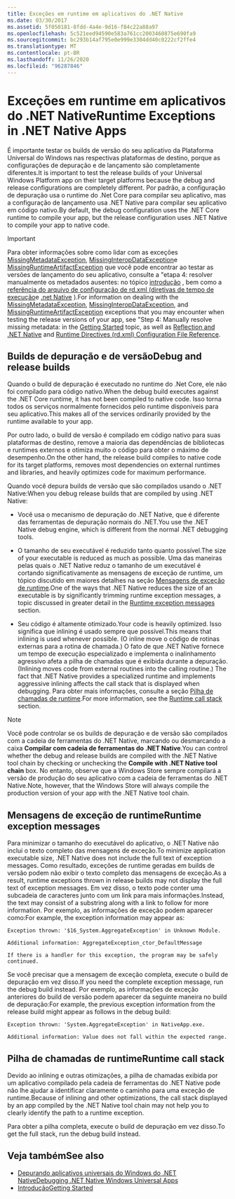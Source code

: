 ```yaml
---
title: Exceções em runtime em aplicativos do .NET Native
ms.date: 03/30/2017
ms.assetid: 5f050181-8fdd-4a4e-9d16-f84c22a88a97
ms.openlocfilehash: 5c521eed94590e583a761cc2003460875e690fa9
ms.sourcegitcommit: bc293b14af795e0e999e3304dd40c0222cf2ffe4
ms.translationtype: MT
ms.contentlocale: pt-BR
ms.lasthandoff: 11/26/2020
ms.locfileid: "96287846"
---
```

# <a name="runtime-exceptions-in-net-native-apps"></a><span data-ttu-id="e397e-102">Exceções em runtime em aplicativos do .NET Native</span><span class="sxs-lookup"><span data-stu-id="e397e-102">Runtime Exceptions in .NET Native Apps</span></span>

<span data-ttu-id="e397e-103">É importante testar os builds de versão do seu aplicativo da Plataforma Universal do Windows nas respectivas plataformas de destino, porque as configurações de depuração e de lançamento são completamente diferentes.</span><span class="sxs-lookup"><span data-stu-id="e397e-103">It is important to test the release builds of your Universal Windows Platform app on their target platforms because the debug and release configurations are completely different.</span></span> <span data-ttu-id="e397e-104">Por padrão, a configuração de depuração usa o runtime do .Net Core para compilar seu aplicativo, mas a configuração de lançamento usa .NET Native para compilar seu aplicativo em código nativo.</span><span class="sxs-lookup"><span data-stu-id="e397e-104">By default, the debug configuration uses the .NET Core runtime to compile your app, but the release configuration uses .NET Native to compile your app to native code.</span></span>  
  
> [!IMPORTANT]
> <span data-ttu-id="e397e-105">Para obter informações sobre como lidar com as exceções [MissingMetadataException](missingmetadataexception-class-net-native.md), [MissingInteropDataException](missinginteropdataexception-class-net-native.md)e [MissingRuntimeArtifactException](missingruntimeartifactexception-class-net-native.md) que você pode encontrar ao testar as versões de lançamento do seu aplicativo, consulte a "etapa 4: resolver manualmente os metadados ausentes: no tópico [introdução](getting-started-with-net-native.md) , bem como a [referência do arquivo de configuração de rd.xml (diretivas de tempo de execução](runtime-directives-rd-xml-configuration-file-reference.md)e [.net Native](reflection-and-net-native.md) ).</span><span class="sxs-lookup"><span data-stu-id="e397e-105">For information on dealing with the [MissingMetadataException](missingmetadataexception-class-net-native.md), [MissingInteropDataException](missinginteropdataexception-class-net-native.md), and [MissingRuntimeArtifactException](missingruntimeartifactexception-class-net-native.md) exceptions that you may encounter when testing the release versions of your app, see "Step 4: Manually resolve missing metadata: in the [Getting Started](getting-started-with-net-native.md) topic, as well as [Reflection and .NET Native](reflection-and-net-native.md) and [Runtime Directives (rd.xml) Configuration File Reference](runtime-directives-rd-xml-configuration-file-reference.md).</span></span>  
  
## <a name="debug-and-release-builds"></a><span data-ttu-id="e397e-106">Builds de depuração e de versão</span><span class="sxs-lookup"><span data-stu-id="e397e-106">Debug and release builds</span></span>  

 <span data-ttu-id="e397e-107">Quando o build de depuração é executado no runtime do .Net Core, ele não foi compilado para código nativo.</span><span class="sxs-lookup"><span data-stu-id="e397e-107">When the debug build executes against the .NET Core runtime, it has not been compiled to native code.</span></span> <span data-ttu-id="e397e-108">Isso torna todos os serviços normalmente fornecidos pelo runtime disponíveis para seu aplicativo.</span><span class="sxs-lookup"><span data-stu-id="e397e-108">This makes all of the services ordinarily provided by the runtime available to your app.</span></span>  
  
 <span data-ttu-id="e397e-109">Por outro lado, o build de versão é compilado em código nativo para suas plataformas de destino, remove a maioria das dependências de bibliotecas e runtimes externos e otimiza muito o código para obter o máximo de desempenho.</span><span class="sxs-lookup"><span data-stu-id="e397e-109">On the other hand, the release build compiles to native code for its target platforms, removes most dependencies on external runtimes and libraries, and heavily optimizes code for maximum performance.</span></span>  
  
 <span data-ttu-id="e397e-110">Quando você depura builds de versão que são compilados usando o .NET Native:</span><span class="sxs-lookup"><span data-stu-id="e397e-110">When you debug release builds that are compiled by using .NET Native:</span></span>  
  
- <span data-ttu-id="e397e-111">Você usa o mecanismo de depuração do .NET Native, que é diferente das ferramentas de depuração normais do .NET.</span><span class="sxs-lookup"><span data-stu-id="e397e-111">You use the .NET Native debug engine, which is different from the normal .NET debugging tools.</span></span>  
  
- <span data-ttu-id="e397e-112">O tamanho de seu executável é reduzido tanto quanto possível.</span><span class="sxs-lookup"><span data-stu-id="e397e-112">The size of your executable is reduced as much as possible.</span></span> <span data-ttu-id="e397e-113">Uma das maneiras pelas quais o .NET Native reduz o tamanho de um executável é cortando significativamente as mensagens de exceção de runtime, um tópico discutido em maiores detalhes na seção [Mensagens de exceção de runtime](#Messages).</span><span class="sxs-lookup"><span data-stu-id="e397e-113">One of the ways that .NET Native reduces the size of an executable is by significantly trimming runtime exception messages, a topic discussed in greater detail in the [Runtime exception messages](#Messages) section.</span></span>  
  
- <span data-ttu-id="e397e-114">Seu código é altamente otimizado.</span><span class="sxs-lookup"><span data-stu-id="e397e-114">Your code is heavily optimized.</span></span> <span data-ttu-id="e397e-115">Isso significa que inlining é usado sempre que possível.</span><span class="sxs-lookup"><span data-stu-id="e397e-115">This means that inlining is used whenever possible.</span></span> <span data-ttu-id="e397e-116">(O inline move o código de rotinas externas para a rotina de chamada.)   O fato de que .NET Native fornece um tempo de execução especializado e implementa o inalinhamento agressivo afeta a pilha de chamadas que é exibida durante a depuração.</span><span class="sxs-lookup"><span data-stu-id="e397e-116">(Inlining moves code from external routines into the calling routine.)   The fact that .NET Native provides a specialized runtime and implements aggressive inlining  affects the call stack that is displayed when debugging.</span></span>  <span data-ttu-id="e397e-117">Para obter mais informações, consulte a seção [Pilha de chamadas de runtime](#CallStack).</span><span class="sxs-lookup"><span data-stu-id="e397e-117">For more information, see the [Runtime call stack](#CallStack) section.</span></span>  
  
> [!NOTE]
> <span data-ttu-id="e397e-118">Você pode controlar se os builds de depuração e de versão são compilados com a cadeia de ferramentas do .NET Native, marcando ou desmarcando a caixa **Compilar com cadeia de ferramentas do .NET Native**.</span><span class="sxs-lookup"><span data-stu-id="e397e-118">You can control whether the debug and release builds are compiled with the .NET Native tool chain by checking or unchecking the **Compile with .NET Native tool chain** box.</span></span>   <span data-ttu-id="e397e-119">No entanto, observe que a Windows Store sempre compilará a versão de produção do seu aplicativo com a cadeia de ferramentas do .NET Native.</span><span class="sxs-lookup"><span data-stu-id="e397e-119">Note, however, that the Windows Store will always compile the production version of your app with the .NET Native tool chain.</span></span>  
  
<a name="Messages"></a>

## <a name="runtime-exception-messages"></a><span data-ttu-id="e397e-120">Mensagens de exceção de runtime</span><span class="sxs-lookup"><span data-stu-id="e397e-120">Runtime exception messages</span></span>  

 <span data-ttu-id="e397e-121">Para minimizar o tamanho do executável do aplicativo, o .NET Native não inclui o texto completo das mensagens de exceção.</span><span class="sxs-lookup"><span data-stu-id="e397e-121">To minimize application executable size, .NET Native does not include the full text of exception messages.</span></span> <span data-ttu-id="e397e-122">Como resultado, exceções de runtime geradas em builds de versão podem não exibir o texto completo das mensagens de exceção.</span><span class="sxs-lookup"><span data-stu-id="e397e-122">As a result, runtime exceptions thrown in release builds may not display the full text of exception messages.</span></span> <span data-ttu-id="e397e-123">Em vez disso, o texto pode conter uma subcadeia de caracteres junto com um link para mais informações.</span><span class="sxs-lookup"><span data-stu-id="e397e-123">Instead, the text may consist of a substring along with a link to follow for more information.</span></span> <span data-ttu-id="e397e-124">Por exemplo, as informações de exceção podem aparecer como:</span><span class="sxs-lookup"><span data-stu-id="e397e-124">For example, the exception information may appear as:</span></span>  
  
```output
Exception thrown: '$16_System.AggregateException' in Unknown Module.  
  
Additional information: AggregateException_ctor_DefaultMessage  
  
If there is a handler for this exception, the program may be safely continued.  
```  
  
 <span data-ttu-id="e397e-125">Se você precisar que a mensagem de exceção completa, execute o build de depuração em vez disso.</span><span class="sxs-lookup"><span data-stu-id="e397e-125">If you need the complete exception message,  run the debug build instead.</span></span> <span data-ttu-id="e397e-126">Por exemplo, as informações de exceção anteriores do build de versão podem aparecer da seguinte maneira no build de depuração:</span><span class="sxs-lookup"><span data-stu-id="e397e-126">For example, the previous exception information  from the release build might appear as follows in the debug build:</span></span>  
  
```output
Exception thrown: 'System.AggregateException' in NativeApp.exe.  
  
Additional information: Value does not fall within the expected range.  
```  
  
<a name="CallStack"></a>

## <a name="runtime-call-stack"></a><span data-ttu-id="e397e-127">Pilha de chamadas de runtime</span><span class="sxs-lookup"><span data-stu-id="e397e-127">Runtime call stack</span></span>  

 <span data-ttu-id="e397e-128">Devido ao inlining e outras otimizações, a pilha de chamadas exibida por um aplicativo compilado pela cadeia de ferramentas do .NET Native pode não lhe ajudar a identificar claramente o caminho para uma exceção de runtime.</span><span class="sxs-lookup"><span data-stu-id="e397e-128">Because of inlining and other optimizations, the call stack displayed by an app compiled by the .NET Native tool chain may not help you to  clearly identify the path to a runtime exception.</span></span>  
  
 <span data-ttu-id="e397e-129">Para obter a pilha completa, execute o build de depuração em vez disso.</span><span class="sxs-lookup"><span data-stu-id="e397e-129">To get the full stack, run the debug build instead.</span></span>  
  
## <a name="see-also"></a><span data-ttu-id="e397e-130">Veja também</span><span class="sxs-lookup"><span data-stu-id="e397e-130">See also</span></span>

- [<span data-ttu-id="e397e-131">Depurando aplicativos universais do Windows do .NET Native</span><span class="sxs-lookup"><span data-stu-id="e397e-131">Debugging .NET Native Windows Universal Apps</span></span>](https://devblogs.microsoft.com/devops/debugging-net-native-windows-universal-apps/)
- [<span data-ttu-id="e397e-132">Introdução</span><span class="sxs-lookup"><span data-stu-id="e397e-132">Getting Started</span></span>](getting-started-with-net-native.md)
